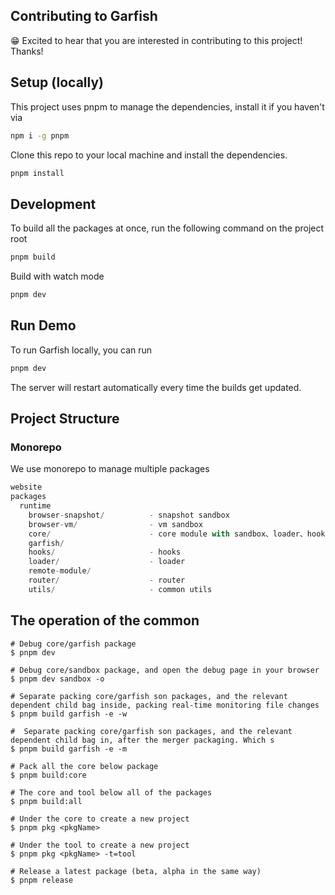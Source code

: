 ## Contributing to Garfish

😁 Excited to hear that you are interested in contributing to this project! Thanks!

## Setup (locally)

This project uses pnpm to manage the dependencies, install it if you haven't via

```bash
npm i -g pnpm
```

Clone this repo to your local machine and install the dependencies.

```bash
pnpm install
```

## Development

To build all the packages at once, run the following command on the project root

```bash
pnpm build
```

Build with watch mode

```bash
pnpm dev
```

## Run Demo

To run Garfish locally, you can run

```bash
pnpm dev
```

The server will restart automatically every time the builds get updated.

## Project Structure

### Monorepo

We use monorepo to manage multiple packages

```js
website
packages
  runtime
    browser-snapshot/          - snapshot sandbox
    browser-vm/                - vm sandbox
    core/                      - core module with sandbox、loader、hooks、router
    garfish/
    hooks/                     - hooks
    loader/                    - loader
    remote-module/
    router/                    - router
    utils/                     - common utils
```

## The operation of the common

```shell
# Debug core/garfish package
$ pnpm dev

# Debug core/sandbox package, and open the debug page in your browser
$ pnpm dev sandbox -o

# Separate packing core/garfish son packages, and the relevant dependent child bag inside, packing real-time monitoring file changes
$ pnpm build garfish -e -w

#  Separate packing core/garfish son packages, and the relevant dependent child bag in, after the merger packaging. Which s
$ pnpm build garfish -e -m

# Pack all the core below package
$ pnpm build:core

# The core and tool below all of the packages
$ pnpm build:all

# Under the core to create a new project
$ pnpm pkg <pkgName>

# Under the tool to create a new project
$ pnpm pkg <pkgName> -t=tool

# Release a latest package (beta, alpha in the same way)
$ pnpm release
```
